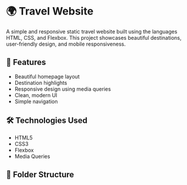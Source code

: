 # 🌍 Travel Website

A simple and responsive static travel website built using the languages HTML, CSS, and Flexbox. This project showcases beautiful destinations, user-friendly design, and mobile responsiveness.

## 🚀 Features

- Beautiful homepage layout
- Destination highlights
- Responsive design using media queries
- Clean, modern UI
- Simple navigation

## 🛠️ Technologies Used

- HTML5
- CSS3
- Flexbox
- Media Queries

## 📁 Folder Structure

